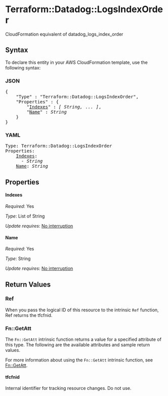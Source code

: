 # Terraform::Datadog::LogsIndexOrder

CloudFormation equivalent of datadog_logs_index_order

## Syntax

To declare this entity in your AWS CloudFormation template, use the following syntax:

### JSON

<pre>
{
    "Type" : "Terraform::Datadog::LogsIndexOrder",
    "Properties" : {
        "<a href="#indexes" title="Indexes">Indexes</a>" : <i>[ String, ... ]</i>,
        "<a href="#name" title="Name">Name</a>" : <i>String</i>
    }
}
</pre>

### YAML

<pre>
Type: Terraform::Datadog::LogsIndexOrder
Properties:
    <a href="#indexes" title="Indexes">Indexes</a>: <i>
      - String</i>
    <a href="#name" title="Name">Name</a>: <i>String</i>
</pre>

## Properties

#### Indexes

_Required_: Yes

_Type_: List of String

_Update requires_: [No interruption](https://docs.aws.amazon.com/AWSCloudFormation/latest/UserGuide/using-cfn-updating-stacks-update-behaviors.html#update-no-interrupt)

#### Name

_Required_: Yes

_Type_: String

_Update requires_: [No interruption](https://docs.aws.amazon.com/AWSCloudFormation/latest/UserGuide/using-cfn-updating-stacks-update-behaviors.html#update-no-interrupt)

## Return Values

### Ref

When you pass the logical ID of this resource to the intrinsic `Ref` function, Ref returns the tfcfnid.

### Fn::GetAtt

The `Fn::GetAtt` intrinsic function returns a value for a specified attribute of this type. The following are the available attributes and sample return values.

For more information about using the `Fn::GetAtt` intrinsic function, see [Fn::GetAtt](https://docs.aws.amazon.com/AWSCloudFormation/latest/UserGuide/intrinsic-function-reference-getatt.html).

#### tfcfnid

Internal identifier for tracking resource changes. Do not use.


